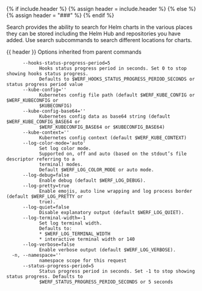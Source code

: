 {% if include.header %}
{% assign header = include.header %}
{% else %}
{% assign header = "###" %}
{% endif %}

Search provides the ability to search for Helm charts in the various places
they can be stored including the Helm Hub and repositories you have added. Use
search subcommands to search different locations for charts.


{{ header }} Options inherited from parent commands

```shell
      --hooks-status-progress-period=5
            Hooks status progress period in seconds. Set 0 to stop showing hooks status progress.   
            Defaults to $WERF_HOOKS_STATUS_PROGRESS_PERIOD_SECONDS or status progress period value
      --kube-config=''
            Kubernetes config file path (default $WERF_KUBE_CONFIG or $WERF_KUBECONFIG or           
            $KUBECONFIG)
      --kube-config-base64=''
            Kubernetes config data as base64 string (default $WERF_KUBE_CONFIG_BASE64 or            
            $WERF_KUBECONFIG_BASE64 or $KUBECONFIG_BASE64)
      --kube-context=''
            Kubernetes config context (default $WERF_KUBE_CONTEXT)
      --log-color-mode='auto'
            Set log color mode.
            Supported on, off and auto (based on the stdout’s file descriptor referring to a        
            terminal) modes.
            Default $WERF_LOG_COLOR_MODE or auto mode.
      --log-debug=false
            Enable debug (default $WERF_LOG_DEBUG).
      --log-pretty=true
            Enable emojis, auto line wrapping and log process border (default $WERF_LOG_PRETTY or   
            true).
      --log-quiet=false
            Disable explanatory output (default $WERF_LOG_QUIET).
      --log-terminal-width=-1
            Set log terminal width.
            Defaults to:
            * $WERF_LOG_TERMINAL_WIDTH
            * interactive terminal width or 140
      --log-verbose=false
            Enable verbose output (default $WERF_LOG_VERBOSE).
  -n, --namespace=''
            namespace scope for this request
      --status-progress-period=5
            Status progress period in seconds. Set -1 to stop showing status progress. Defaults to  
            $WERF_STATUS_PROGRESS_PERIOD_SECONDS or 5 seconds
```

